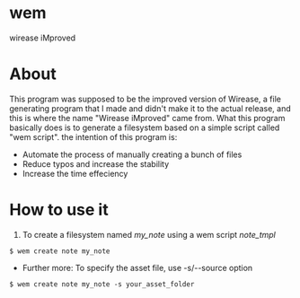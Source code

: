 # wem
wirease iMproved

# About
This program was supposed to be the improved version of Wirease, a file generating program that I made and didn't make it to the actual release,
and this is where the name "Wirease iMproved" came from.
What this program basically does is to generate a filesystem based on a simple script called "wem script".
the intention of this program is:
- Automate the process of manually creating a bunch of files
- Reduce typos and increase the stability
- Increase the time effeciency

# How to use it
1. To create a filesystem named *my_note* using a wem script *note_tmpl*
```
$ wem create note my_note
```
- Further more:
To specify the asset file, use -s/--source option
```
$ wem create note my_note -s your_asset_folder
```

